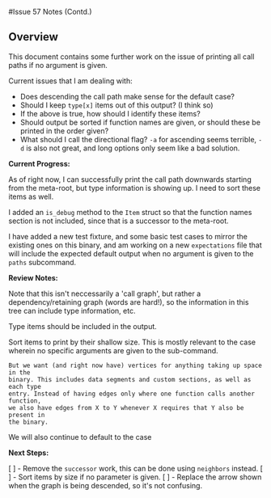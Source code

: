 #Issue 57 Notes (Contd.)

## Overview

This document contains some further work on the issue of printing all call
paths if no argument is given.

Current issues that I am dealing with:
*  Does descending the call path make sense for the default case?
*  Should I keep `type[x]` items out of this output? (I think so)
*  If the above is true, how should I identify these items?
*  Should output be sorted if function names are given, or should these be printed in the order given?
*  What should I call the directional flag? `-a` for ascending seems terrible,
   `-d` is also not great, and long options only seem like a bad solution.

__Current Progress:__

As of right now, I can successfully print the call path downwards starting
from the meta-root, but type information is showing up. I need to sort these
items as well.

I added an `is_debug` method to the `Item` struct so that the function names
section is not included, since that is a successor to the meta-root.

I have added a new test fixture, and some basic test cases to mirror the
existing ones on this binary, and am working on a new `expectations` file that
will include the expected default output when no argument is given to the
`paths` subcommand.

__Review Notes:__

Note that this isn't neccessarily a 'call graph', but rather a
dependency/retaining graph (words are hard!), so the information in this tree
can include type information, etc.

Type items should be included in the output.

Sort items to print by their shallow size. This is mostly relevant to the
case wherein no specific arguments are given to the sub-command.

```
But we want (and right now have) vertices for anything taking up space in the
binary. This includes data segments and custom sections, as well as each type
entry. Instead of having edges only where one function calls another function,
we also have edges from X to Y whenever X requires that Y also be present in
the binary.
```

We will also continue to default to the case

__Next Steps:__

[ ] - Remove the `successor` work, this can be done using `neighbors` instead.
[ ] - Sort items by size if no parameter is given.
[ ] - Replace the arrow shown when the graph is being descended, so it's not confusing.

